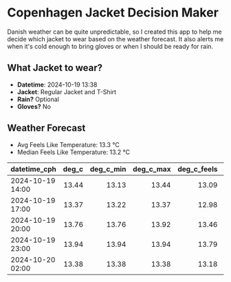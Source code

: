 
# Copenhagen Jacket Decision Maker

Danish weather can be quite unpredictable, so I created this app to help me decide which jacket to wear based on the weather forecast. 
It also alerts me when it's cold enough to bring gloves or when I should be ready for rain.

## What Jacket to wear?

- **Datetime**: 2024-10-19 13:38
- **Jacket**: Regular Jacket and T-Shirt
- **Rain?** Optional
- **Gloves?** No

## Weather Forecast
- Avg Feels Like Temperature: 13.3 °C
- Median Feels Like Temperature: 13.2 °C

| datetime_cph     |   deg_c |   deg_c_min |   deg_c_max |   deg_c_feels | weather   | wind   | rain   |
|:-----------------|--------:|------------:|------------:|--------------:|:----------|:-------|:-------|
| 2024-10-19 14:00 |   13.44 |       13.13 |       13.44 |         13.09 | Clouds    | Medium | None   |
| 2024-10-19 17:00 |   13.37 |       13.22 |       13.37 |         12.98 | Rain      | High   | Low    |
| 2024-10-19 20:00 |   13.76 |       13.76 |       13.92 |         13.46 | Clouds    | High   | None   |
| 2024-10-19 23:00 |   13.94 |       13.94 |       13.94 |         13.79 | Clouds    | High   | None   |
| 2024-10-20 02:00 |   13.38 |       13.38 |       13.38 |         13.18 | Clouds    | Low    | None   |
        